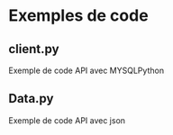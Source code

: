 # Exemples de code

## client.py
Exemple de code API avec MYSQLPython

## Data.py
Exemple de code API avec json
